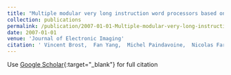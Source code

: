```yaml
---
title: "Multiple modular very long instruction word processors based on field programmable gate arrays"
collection: publications
permalink: /publication/2007-01-01-Multiple-modular-very-long-instruction-word-processors-based-on-field-programmable-gate-arrays
date: 2007-01-01
venue: 'Journal of Electronic Imaging'
citation: ' Vincent Brost,  Fan Yang,  Michel Paindavoine,  Nicolas Farrugia, &quot;Multiple modular very long instruction word processors based on field programmable gate arrays.&quot; Journal of Electronic Imaging, 2007.'
---
```

Use [Google Scholar](https://scholar.google.com/scholar?q=Multiple+modular+very+long+instruction+word+processors+based+on+field+programmable+gate+arrays){:target="_blank"} for full citation